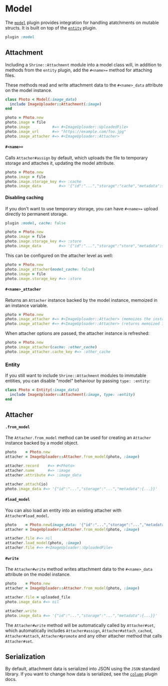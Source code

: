 # Model

The [`model`][model] plugin provides integration for handling atatchments on
mutable structs. It is built on top of the [`entity`][entity] plugin.

```rb
plugin :model
```

## Attachment

Including a `Shrine::Attachment` module into a model class will, in addition to
methods from the `entity` plugin, add the `#<name>=` method for attaching
files.

These methods read and write attachment data to the `#<name>_data` attribute on
the model instance.

```rb
class Photo < Model(:image_data)
  include ImageUploader::Attachment(:image)
end
```
```rb
photo = Photo.new
photo.image = file
photo.image          #=> #<ImageUploader::UploadedFile>
photo.image_url      #=> "https://example.com/foo.jpg"
photo.image_attacher #=> #<ImageUploader::Attacher>
```

#### `#<name>=`

Calls `Attacher#assign` by default, which uploads the file to temporary storage
and attaches it, updating the model attribute.

```rb
photo = Photo.new
photo.image = file
photo.image.storage_key #=> :cache
photo.image_data        #=> '{"id":"...","storage":"cache","metadata":{...}}'
```

#### Disabling caching

If you don't want to use temporary storage, you can have `#<name>=` upload
directly to permanent storage.

```rb
plugin :model, cache: false
```
```rb
photo = Photo.new
photo.image = file
photo.image.storage_key #=> :store
photo.image_data        #=> '{"id":"...","storage":"store","metadata":{...}}'
```

This can be configured on the attacher level as well:

```rb
photo = Photo.new
photo.image_attacher(model_cache: false)
photo.image = file
photo.image.storage_key #=> :store
```

#### `#<name>_attacher`

Returns an `Attacher` instance backed by the model instance, memoized in an
instance variable.

```rb
photo = Photo.new
photo.image_attacher #=> #<ImageUploader::Attacher> (memoizes the instance)
photo.image_attacher #=> #<ImageUploader::Attacher> (returns memoized instance)
```

When attacher options are passed, the attacher instance is refreshed:

```rb
photo = Photo.new
photo.image_attacher(cache: :other_cache)
photo.image_attacher.cache_key #=> :other_cache
```

### Entity

If you still want to include `Shrine::Attachment` modules to immutable
entities, you can disable "model" behaviour by passing `type: :entity`:

```rb
class Photo < Entity(:image_data)
  include ImageUploader::Attachment(:image, type: :entity)
end
```

## Attacher

#### `.from_model`

The `Attacher.from_model` method can be used for creating an `Attacher`
instance backed by a model object.

```rb
photo    = Photo.new
attacher = ImageUploader::Attacher.from_model(photo, :image)

attacher.record    #=> #<Photo>
attacher.name      #=> :image
attacher.attribute #=> :image_data

attacher.attach(io)
photo.image_data #=> '{"id":"...","storage":"...","metadata":{...}}'
```

#### `#load_model`

You can also load an entity into an existing attacher with
`Attacher#load_model`.

```rb
photo    = Photo.new(image_data: '{"id":"...","storage":"...","metadata":{...}}')
attacher = ImageUploader::Attacher.from_model(photo, :image)

attacher.file #=> nil
attacher.load_model(photo, :image)
attacher.file #=> #<ImageUploader::UploadedFile>
```

#### `#write`

The `Attacher#write` method writes attachment data to the `#<name>_data`
attribute on the model instance.

```rb
photo    = Photo.new
attacher = ImageUploader::Attacher.from_model(photo, :image)

attacher.file = uploaded_file
photo.image_data #=> nil

attacher.write
photo.image_data #=> '{"id":"...","storage":"...","metadata":{...}}'
```

The `Attacher#write` method will be automatically called by `Attacher#set`,
which automatically includes `Attacher#assign`, `Attacher#attach_cached`,
`Attacher#attach`, `Attacher#promote` and any other attacher method that calls
`Attacher#set`.

## Serialization

By default, attachment data is serialized into JSON using the `JSON` standard
library. If you want to change how data is serialized, see the
[`column`][column] plugin docs.

[model]: /lib/shrine/plugins/model.rb
[entity]: /doc/plugins/entity.md#readme
[column]: /doc/plugins/column.md#readme
